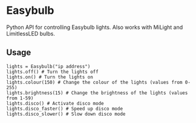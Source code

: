 # Easybulb    
Python API for controlling Easybulb lights. Also works with MiLight and LimitlessLED bulbs.

## Usage    
```
lights = Easybulb("ip address")
lights.off() # Turn the lights off
lights.on() # Turn the lights on
lights.colour(150) # Change the colour of the lights (values from 0-255)
lights.brightness(15) # Change the brightness of the lights (values from 1-59)
lights.disco() # Activate disco mode
lights.disco_faster() # Speed up disco mode
lights.disco_slower() # Slow down disco mode
```
